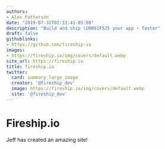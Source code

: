 ```yaml
---
authors:
- Alex Patterson
date: "2019-07-31T02:33:41-05:00"
description: "Build and ship \U0001F525 your app ⚡ faster"
draft: false
githublinks:
- https://github.com/fireship-io
images:
- https://fireship.io/img/covers/default.webp
site_url: https://fireship.io
title: fireship.io
twitter:
  card: summary_large_image
  creator: '@fireship_dev'
  image: https://fireship.io/img/covers/default.webp
  site: '@fireship_dev'
---
```


# Fireship.io

Jeff has created an amazing site!